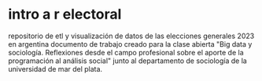 # intro a r electoral
repositorio de etl y visualización de datos de las elecciones generales 2023 en argentina
documento de trabajo creado para la clase abierta "Big data y sociología. Reflexiones desde el campo profesional sobre el aporte de la programación al análisis social" junto al departamento de sociología de la universidad de mar del plata.
